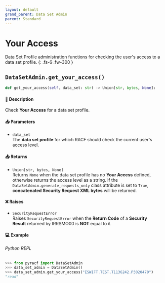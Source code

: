 ```yaml
---
layout: default
grand_parent: Data Set Admin
parent: Standard
---
```


# Your Access

Data Set Profile administration functions for checking the user's access to a data set profile. 
{: .fs-6 .fw-300 }

## `DataSetAdmin.get_your_access()`

```python
def get_your_access(self, data_set: str) -> Union[str, bytes, None]:
```

#### 📄 Description

Check **Your Access** for a data set profile.

#### 📥 Parameters
* `data_set`<br>
  The **data set profile** for which RACF should check the current user's access level.

#### 📤 Returns
* `Union[str, bytes, None]`<br>
  Returns `None` when the data set profile has no **Your Access** defined, otherwise returns the access level as a string. If the `DataSetAdmin.generate_requests_only` class attribute is set to `True`, **concatenated Security Request XML bytes** will be returned.

#### ❌ Raises
* `SecurityRequestError`<br>
  Raises `SecurityRequestError` when the **Return Code** of a **Security Result** returned by IRRSMO00 is **NOT** equal to `0`.

#### 💻 Example

###### Python REPL
```python
>>> from pyracf import DataSetAdmin
>>> data_set_admin = DataSetAdmin()
>>> data_set_admin.get_your_access("ESWIFT.TEST.T1136242.P3020470")
"read"
```